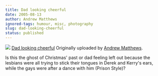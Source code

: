 ```yaml
---
title: Dad looking cheerful
date: 2005-08-13
author: Andrew Matthews
ignored-tags: humour, misc, photography
slug: dad-looking-cheerful
status: published
---
```


[![](http://photos23.flickr.com/33533334_12b31f2b67_m.jpg)](http://www.flickr.com/photos/aabs/33533334/ "photo sharing")
[Dad looking cheerful](http://www.flickr.com/photos/aabs/33533334/)
Originally uploaded by [Andrew Matthews](http://www.flickr.com/people/aabs/).

Is this the ghost of Christmas' past or dad feeling left out because the lesbians were all trying to stick their tongues in Derek and Kerry's ears, while the gays were after a dance with him (Prison Style)?
